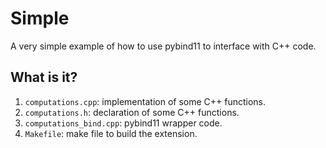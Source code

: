 # Simple

A very simple example of how to use pybind11 to interface with
C++ code.


## What is it?

1. `computations.cpp`: implementation of some C++ functions.
1. `computations.h`: declaration of some C++ functions.
1. `computations_bind.cpp`: pybind11 wrapper code.
1. `Makefile`: make file to build the extension.
